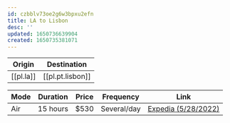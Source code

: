 ```yaml
---
id: czbblv73oe2g6w3bpxu2efn
title: LA to Lisbon
desc: ''
updated: 1650736639904
created: 1650735381071
---
```




| Origin    | Destination      |
| --------- | ---------------- |
| [[pl.la]] | [[pl.pt.lisbon]] |

 Mode | Duration | Price | Frequency   | Link |
| --- | -------- | ---- | ----------- | ---- |
| Air | 15 hours | $530 | Several/day | [Expedia (5/28/2022)](https://www.expedia.com/Flights-Search?leg1=from%3ALos%20Angeles%2C%20CA%20%28LAX-Los%20Angeles%20Intl.%29%2Cto%3ALisbon%20%28LIS%20-%20Humberto%20Delgado%29%2Cdeparture%3A6%2F28%2F2022TANYT&mode=search&options=carrier%3A%2A%2Ccabinclass%3A%2Cmaxhops%3A1%2Cnopenalty%3AN&pageId=0&passengers=adults%3A1%2Cchildren%3A0%2Cinfantinlap%3AN&trip=oneway) |